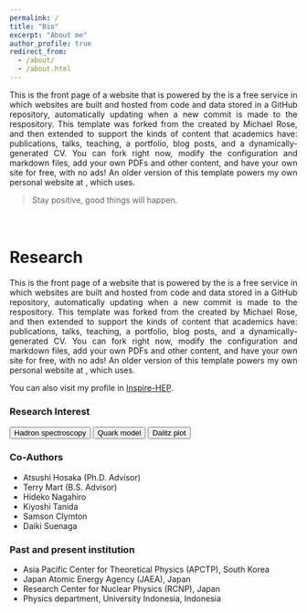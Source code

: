 ```yaml
---
permalink: /
title: "Bio"
excerpt: "About me"
author_profile: true
redirect_from: 
  - /about/
  - /about.html
---
```


<p align="justify"> This is the front page of a website that is powered by the is a free service in which websites are built and hosted from code and data stored in a GitHub repository, automatically updating when a new commit is made to the respository. This template was forked from the  created by Michael Rose, and then extended to support the kinds of content that academics have: publications, talks, teaching, a portfolio, blog posts, and a dynamically-generated CV. You can fork  right now, modify the configuration and markdown files, add your own PDFs and other content, and have your own site for free, with no ads! An older version of this template powers my own personal website at , which uses. </p>

> Stay positive, good things will happen.

<p style="margin-bottom:2cm;"></p>

Research
=========
<p align="justify"> This is the front page of a website that is powered by the is a free service in which websites are built and hosted from code and data stored in a GitHub repository, automatically updating when a new commit is made to the respository. This template was forked from the  created by Michael Rose, and then extended to support the kinds of content that academics have: publications, talks, teaching, a portfolio, blog posts, and a dynamically-generated CV. You can fork  right now, modify the configuration and markdown files, add your own PDFs and other content, and have your own site for free, with no ads! An older version of this template powers my own personal website at , which uses. </p>

<p> You can also visit my profile in <a href="https://inspirehep.net/authors/1410710">Inspire-HEP</a>. </p>

### Research Interest
<button class="button">Hadron spectroscopy</button>
<button class="button">Quark model</button>
<button class="button">Dalitz plot</button>

### Co-Authors
* Atsushi Hosaka (Ph.D. Advisor)
* Terry Mart (B.S. Advisor)
* Hideko Nagahiro
* Kiyoshi Tanida
* Samson Clymton
* Daiki Suenaga

### Past and present institution
* Asia Pacific Center for Theoretical Physics (APCTP), South Korea
* Japan Atomic Energy Agency (JAEA), Japan
* Research Center for Nuclear Physics (RCNP), Japan
* Physics department, University Indonesia, Indonesia

